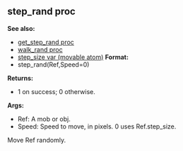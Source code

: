 ## step_rand proc
**See also:**
+   [get_step_rand proc](/ref/proc/get_step_rand.md) 
+   [walk_rand proc](/ref/proc/walk_rand.md) 
+   [step_size var (movable atom)](/ref/atom/movable/var/step_size.md) <!-- -->
**Format:**
+   step_rand(Ref,Speed=0)
<!-- -->
**Returns:**
+   1 on success; 0 otherwise.
<!-- -->
**Args:**
+   Ref: A mob or obj.
+   Speed: Speed to move, in pixels. 0 uses Ref.step_size.


Move Ref randomly.